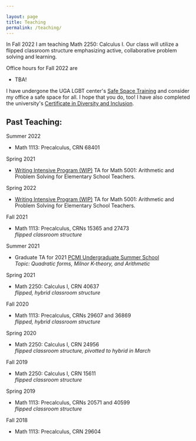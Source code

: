 ```yaml
---

layout: page
title: Teaching
permalink: /teaching/
---
```


In Fall 2022 I am teaching Math 2250: Calculus I. Our class will utilize a flipped classroom structure emphasizing active, collaborative problem solving and learning.  


Office hours for Fall 2022 are

* TBA!


I have undergone the UGA LGBT center's [Safe Space Training](https://lgbtcenter.uga.edu/content_page/safe-space) and consider my office a safe space for all. I hope that you do, too! I have also completed the university's [Certificate in Diversity and Inclusion](http://diversity.uga.edu/index.php/programs/article/cdi).      


## Past Teaching:

Summer 2022

* Math 1113: Precalculus, CRN 68401  

Spring 2021 

* [Writing Intensive Program (WIP)](https://write.uga.edu/programs/wip/) TA for Math 5001: Arithmetic and Problem Solving for Elementary School Teachers.  

Spring 2022

* [Writing Intensive Program (WIP)](https://write.uga.edu/programs/wip/) TA for Math 5001: Arithmetic and Problem Solving for Elementary School Teachers.  

Fall 2021 

* Math 1113: Precalculus, CRNs 15365 and 27473  
	*flipped classroom structure*  

Summer 2021

* Graduate TA for 2021 [PCMI Undergraduate Summer School](https://www.ias.edu/pcmi)    
	*Topic: Quadratic forms, Milnor K-theory, and Arithmetic*  

Spring 2021

* Math 2250: Calculus I, CRN 40637  
	*flipped, hybrid classroom structure*  

Fall 2020

* Math 1113: Precalculus, CRNs 29607 and 36869  
	*flipped, hybrid classroom structure*

Spring 2020 

* Math 2250: Calculus I, CRN 24956  
	*flipped classroom structure, pivotted to hybrid in March*  

Fall 2019

* Math 2250: Calculus I, CRN 15611  
	*flipped classroom structure*  

Spring 2019  

* Math 1113: Precalculus, CRNs 20571 and 40599  
	*flipped classroom structure*

Fall 2018 

* Math 1113: Precalculus, CRN 29604